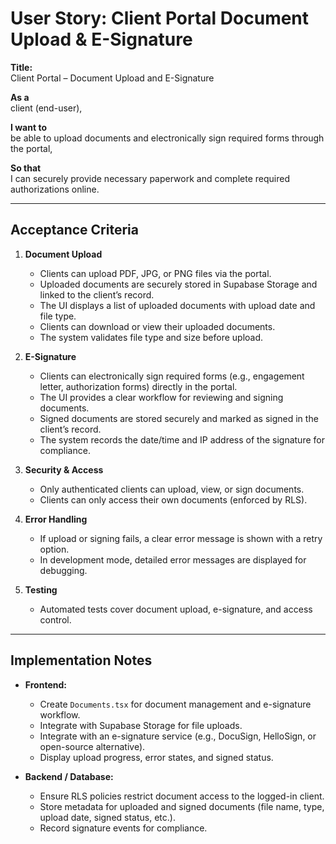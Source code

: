 # User Story: Client Portal Document Upload & E-Signature

**Title:**  
Client Portal – Document Upload and E-Signature

**As a**  
client (end-user),

**I want to**  
be able to upload documents and electronically sign required forms through the portal,

**So that**  
I can securely provide necessary paperwork and complete required authorizations online.

---

## Acceptance Criteria

1. **Document Upload**
   - Clients can upload PDF, JPG, or PNG files via the portal.
   - Uploaded documents are securely stored in Supabase Storage and linked to the client’s record.
   - The UI displays a list of uploaded documents with upload date and file type.
   - Clients can download or view their uploaded documents.
   - The system validates file type and size before upload.

2. **E-Signature**
   - Clients can electronically sign required forms (e.g., engagement letter, authorization forms) directly in the portal.
   - The UI provides a clear workflow for reviewing and signing documents.
   - Signed documents are stored securely and marked as signed in the client’s record.
   - The system records the date/time and IP address of the signature for compliance.

3. **Security & Access**
   - Only authenticated clients can upload, view, or sign documents.
   - Clients can only access their own documents (enforced by RLS).

4. **Error Handling**
   - If upload or signing fails, a clear error message is shown with a retry option.
   - In development mode, detailed error messages are displayed for debugging.

5. **Testing**
   - Automated tests cover document upload, e-signature, and access control.

---

## Implementation Notes

- **Frontend:**  
  - Create `Documents.tsx` for document management and e-signature workflow.
  - Integrate with Supabase Storage for file uploads.
  - Integrate with an e-signature service (e.g., DocuSign, HelloSign, or open-source alternative).
  - Display upload progress, error states, and signed status.

- **Backend / Database:**  
  - Ensure RLS policies restrict document access to the logged-in client.
  - Store metadata for uploaded and signed documents (file name, type, upload date, signed status, etc.).
  - Record signature events for compliance. 